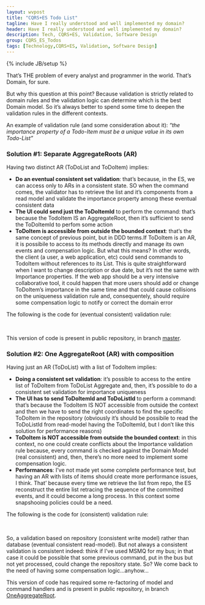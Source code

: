 ```yaml
---
layout: wvpost
title: "CQRS+ES Todo List"
tagline: Have I really understood and well implemented my domain?
header: Have I really understood and well implemented my domain?
description: Tech, CQRS+ES, Validation, Software Design
group: CQRS_ES_Todos
tags: [Technology,CQRS+ES, Validation, Software Design]
---
```

{% include JB/setup %}

That’s THE problem of every analyst and programmer in the world. That’s Domain, for sure.

But why this question at this point? Because validation is strictly related to domain rules and the validation logic can determine which is the best Domain model. So it’s always better to spend some time to deepen the validation rules in the different contexts.

An example of validation rule (and some consideration about it): _“the importance property of a Todo-Item must be a unique value in its own Todo-List”_

### Solution #1: Separate AggregateRoots (AR)

Having two distinct AR (ToDoList and ToDoItem) implies:

-	**Do an eventual consistent set validation**: that’s because, in the ES, we can access only to ARs in a consistent state. SO when the command comes, the validator has to retrieve the list and it’s components from a read model and validate the importance property among these eventual consistent data
-	**The UI could send just the ToDoItemId** to perform the command: that’s because the TodoItem IS an AggregateRoot, then it’s sufficient to send the ToDoItemId to perfom some action
-	**ToDoItem is accessible from outside the bounded context**: that’s the same concept of previous point, but in DDD terms.If ToDoItem is an AR, it is possibile to access to its methods directly and manage its own events and compensation logic. But what this means? In other words, the client (a user, a web application, etc) could send commands to TodoItem without references to its List. This is quite straightforward when I want to change description or due date, but it’s not the same with Importance properties. If the web app should be a very intensive collaborative tool, it could happen that more users should add or change ToDoItem’s importance in the same time and that could cause collisions on the uniqueness validation rule and, consequentely, should require some compensation logic to notify or correct the domain error

The following is the code for (eventual consistent) validation rule:

<script type="syntaxhighlighter" class="brush: csharp">
<![CDATA[
public class ChangeToDoItemImportanceCommandValidator : AbstractValidator<ChangeToDoItemImportanceCommand>
{
	private readonly IDatabase database;

	public ChangeToDoItemImportanceCommandValidator(IDatabase db)
	{
		Contract.Requires<ArgumentNullException>(db != null, "db");
		database = db;

		RuleFor(command => command.Importance).NotEmpty().GreaterThanOrEqualTo(0);
		// Importance must be >=0 and unique among other item's importance
		RuleFor(command => command.Importance).Must(BeUniqueAmongItemsImportance).WithMessage("{PropertyName} must be unique in the List");
	}

	private bool BeUniqueAmongItemsImportance(ChangeToDoItemImportanceCommand command, int importance)
	{
		return  (from todo in database.ToDoItems
							   join list in database.ToDoLists on todo.ToDoListId equals list.Id
							   where todo.Importance == importance
							   select todo).Count() == 0;		
	}
}
]]></script> 

This version of code is present in public repository, in branch <a href="https://github.com/williamverdolini/CQRS-ES-Todos/tree/master" target="_blank">master</a>.


### Solution #2: One AggregateRoot (AR) with composition

Having just an AR (ToDoList) with a list of TodoItem implies:

-	**Doing a consistent set validation**: it’s possible to access to the entire list of ToDoItem from ToDoList Aggregate and, then, it’s possible to do a consistent set validation for importance uniqueness
-	**The UI has to send ToDoItemId and ToDoListId** to perform a command: that’s because the TodoItem IS NOT accessible from outside the context and then we have to send the right coordinates to find the specific ToDoItem in the repository (obviously it’s should be possibile to read the ToDoListId from read-model having the ToDoItemId, but I don’t like this solution for performance reasons)
-	**ToDoItem is NOT accessible from outside the bounded context**: in this context, no one could create conflicts about the Importance validation rule because, every command is checked against the Domain Model (real consistent) and, then, there’s no more need to implement some compensation logic.
-	**Performances**: I’ve not made yet some complete performance test, but having an AR with lists of items should create more performance issues, I think. That’ because every time we retrieve the list from repo, the ES reconstruct the entire list retracing the sequence of the committed events, and it could become a long process. In this context some snapshooing policies could be a need.

The following is the code for (consistent) validation rule:

<script type="syntaxhighlighter" class="brush: csharp">
<![CDATA[
public class ChangeToDoItemImportanceCommandValidator : AbstractValidator<ChangeToDoItemImportanceCommand>
{
	private readonly IRepository repository;

	public ChangeToDoItemImportanceCommandValidator(IRepository repo)
	{
		Contract.Requires<ArgumentNullException>(repo != null, "repo");
		repository = repo;

		RuleFor(command => command.Importance).NotEmpty().GreaterThanOrEqualTo(0);
		// Importance must be >=0 and unique among other item's importance
		RuleFor(command => command.Importance).Must(BeUniqueAmongItemsImportance).WithMessage("{PropertyName} must be unique in the List");

	}

	private bool BeUniqueAmongItemsImportance(ChangeToDoItemImportanceCommand command, int importance)
	{
		ToDoList list = repository.GetById<ToDoList>(command.ToDoListId);
		return !list.Items.Any<ToDoItem>(todo => todo.Importance.Equals(importance));
	}
}
]]></script> 


So, a validation based on repository (consistent write model) rather than database (eventual consistent read-model). But not always a consistent validation is consistent indeed: think if I've used MSMQ for my bus; in that case it could be possible that some previous command, put in the bus but not yet processed, could change the repository state. So? We come back to the need of having some compensation logic...anyhow...


This version of code has required some re-factoring of model and command handlers and is present in public repository, in branch <a href="https://github.com/williamverdolini/CQRS-ES-Todos/tree/OneAggregateRoot" target="_blank">OneAggregateRoot</a>.